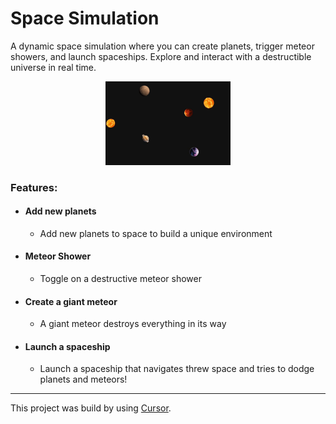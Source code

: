 # Space Simulation
A dynamic space simulation where you can create planets, trigger meteor showers, and launch spaceships. 
Explore and interact with a destructible universe in real time.

<p align="center">
  <img src="snapshot.gif" alt="snapshot" width="200">
</p>

### Features:
- #### Add new planets
    - Add new planets to space to build a unique environment
- #### Meteor Shower
    - Toggle on a destructive meteor shower
- #### Create a giant meteor 
    - A giant meteor destroys everything in its way
- #### Launch a spaceship
    - Launch a spaceship that navigates threw space and tries to dodge planets and meteors!

---

This project was build by using [Cursor](https://www.cursor.com/).
